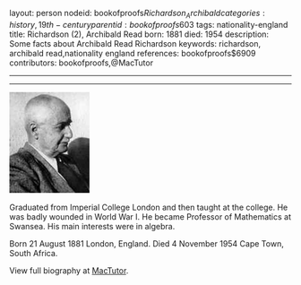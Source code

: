 layout: person
nodeid: bookofproofs$Richardson_Archibald
categories: history,19th-century
parentid: bookofproofs$603
tags: nationality-england
title: Richardson (2), Archibald Read
born: 1881
died: 1954
description: Some facts about Archibald Read Richardson
keywords: richardson, archibald read,nationality england
references: bookofproofs$6909
contributors: bookofproofs,@MacTutor

---


---

![Richardson_Archibald.jpg](https://github.com/bookofproofs/bookofproofs.github.io/blob/main/_sources/_assets/images/portraits/Richardson_Archibald.jpg?raw=true)

Graduated from Imperial College London and then taught at the college. He was badly wounded in World War I. He became Professor of Mathematics at Swansea. His main interests were in algebra.

Born 21 August 1881 London, England. Died 4 November 1954 Cape Town, South Africa.


View full biography at [MacTutor](https://mathshistory.st-andrews.ac.uk/Biographies/Richardson_Archibald/).